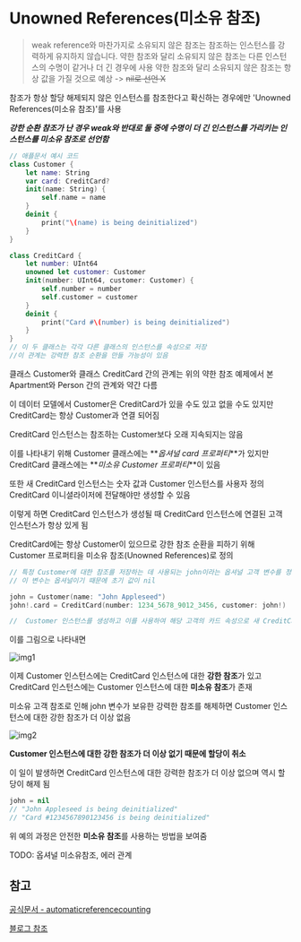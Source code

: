 # Unowned References(미소유 참조)

> weak reference와 마찬가지로 소유되지 않은 참조는 참조하는 인스턴스를 강력하게 유지하지 않습니다.
> 약한 참조와 달리 소유되지 않은 참조는 다른 인스턴스의 수명이 같거나 더 긴 경우에 사용
> 약한 참조와 달리 소유되지 않은 참조는 항상 값을 가질 것으로 예상 -> ~~nil로 선언 X~~

참조가 항상 할당 해제되지 않은 인스턴스를 참조한다고 확신하는 경우에만 'Unowned References(미소유 참조)'를 사용

**_강한 순환 참조가 난 경우 weak와 반대로 둘 중에 수명이 더 긴 인스턴스를 가리키는 인스턴스를 미소유 참조로 선언함_**

```swift
// 애플문서 예시 코드
class Customer {
    let name: String
    var card: CreditCard?
    init(name: String) {
        self.name = name
    }
    deinit {
        print("\(name) is being deinitialized")
    }
}

class CreditCard {
    let number: UInt64
    unowned let customer: Customer
    init(number: UInt64, customer: Customer) {
        self.number = number
        self.customer = customer
    }
    deinit {
        print("Card #\(number) is being deinitialized")
    }
}
// 이 두 클래스는 각각 다른 클래스의 인스턴스를 속성으로 저장
//이 관계는 강력한 참조 순환을 만들 가능성이 있음
```

클래스 Customer와 클래스 CreditCard 간의 관계는 위의 약한 참조 예제에서 본 Apartment와 Person 간의 관계와 약간 다름

이 데이터 모델에서 Customer은 CreditCard가 있을 수도 있고 없을 수도 있지만 CreditCard는 항상 Customer과 연결 되어짐

CreditCard 인스턴스는 참조하는 Customer보다 오래 지속되지는 않음

이를 나타내기 위해 Customer 클래스에는 **_옵셔널 card 프로퍼티_**가 있지만 CreditCard 클래스에는 **_미소유 Customer 프로퍼티_**이 있음

또한 새 CreditCard 인스턴스는 숫자 값과 Customer 인스턴스를 사용자 정의 CreditCard 이니셜라이저에 전달해야만 생성할 수 있음

이렇게 하면 CreditCard 인스턴스가 생성될 때 CreditCard 인스턴스에 연결된 고객 인스턴스가 항상 있게 됨

CreditCard에는 항상 Customer이 있으므로 강한 참조 순환을 피하기 위해 Customer 프로퍼티을 미소유 참조(Unowned References)로 정의

```swift
// 특정 Customer에 대한 참조를 저장하는 데 사용되는 john이라는 옵셔널 고객 변수를 정의
// 이 변수는 옵셔널이기 때문에 초기 값이 nil

john = Customer(name: "John Appleseed")
john!.card = CreditCard(number: 1234_5678_9012_3456, customer: john!)

//  Customer 인스턴스를 생성하고 이를 사용하여 해당 고객의 카드 속성으로 새 CreditCard 인스턴스를 초기화하고 할당할 수 있음
```

이를 그림으로 나타내면

![img1](https://docs.swift.org/swift-book/images/unownedReference01~dark@2x.png)

이제 Customer 인스턴스에는 CreditCard 인스턴스에 대한 **강한 참조**가 있고 CreditCard 인스턴스에는 Customer 인스턴스에 대한 **미소유 참조**가 존재

미소유 고객 참조로 인해 john 변수가 보유한 강력한 참조를 해제하면 Customer 인스턴스에 대한 강한 참조가 더 이상 없음

![img2](https://docs.swift.org/swift-book/images/unownedReference02~dark@2x.png)

**Customer 인스턴스에 대한 강한 참조가 더 이상 없기 때문에 할당이 취소**

이 일이 발생하면 CreditCard 인스턴스에 대한 강력한 참조가 더 이상 없으며 역시 할당이 해제 됨

```swift
john = nil
// "John Appleseed is being deinitialized"
// "Card #1234567890123456 is being deinitialized"
```

위 예의 과정은 안전한 **미소유 참조**를 사용하는 방법을 보여줌

TODO: 옵셔널 미소유참조, 에러 관계

## 참고

[공식문서 - automaticreferencecounting](https://docs.swift.org/swift-book/documentation/the-swift-programming-language/automaticreferencecounting/)

[블로그 참조](https://babbab2.tistory.com/27)
